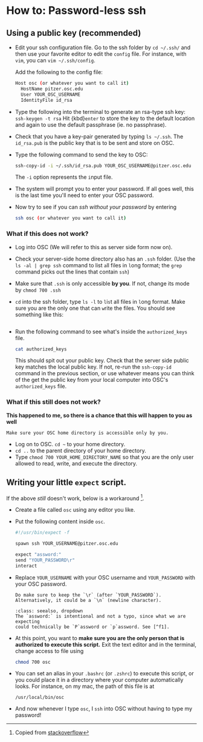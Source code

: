 # How to: Password-less ssh

## Using a public key (recommended)


+ Edit your ssh configuration file. Go to the ssh folder by
    `cd ~/.ssh/`
    and then use your favorite editor to edit the `config` file. For instance,
    with `vim`, you can `vim ~/.ssh/config`.

  Add the following to the config file:

  ```bash
  Host osc (or whatever you want to call it)
    HostName pitzer.osc.edu
    User YOUR_OSC_USERNAME
    IdentityFile id_rsa
  ```
+ Type the following into the terminal to generate an rsa-type ssh key:
  `ssh-keygen -t rsa`
  Hit {kbd}`enter` to store the key to the default location and again to
  use the default passphrase (ie. no passphrase).

+ Check that you have a key-pair generated by typing `ls ~/.ssh`.
    The `id_rsa.pub` is the public key that is to be sent and store on OSC.

+ Type the following command to send the key to OSC:
    ```bash
    ssh-copy-id -i ~/.ssh/id_rsa.pub YOUR_OSC_USERNAME@pitzer.osc.edu
    ```
  The `-i` option represents the `i`nput file.
+ The system will prompt you to enter your password. If all goes well, this
  is the last time you'll need to enter your OSC password.

+ Now try to see if you can *ssh without your password* by entering
    ```bash
    ssh osc (or whatever you want to call it)
    ```

### What if this does not work?

+ Log into OSC (We will refer to this as server side form now on). 

+ Check your server-side home directory also has an `.ssh` folder.
    (Use the `ls -al | grep ssh` command to list `a`ll files in `l`ong format;
    the `grep` command picks out the lines that contain `ssh`)
+ Make sure that `.ssh` is only accessible **by you**. 
    If not, change its mode by
    `chmod 700 .ssh`
+ `cd` into the ssh folder, type `ls -l` to `l`i`s`t all files in `l`ong format.
    Make sure you are the only one that can `w`rite the files.
    You should see something like this:
    ```{figure} ssh_permission.png
    ```
+ Run the following command to see what's inside the `authorized_keys` file.
    ```bash
    cat authorized_keys
    ```
    This should spit out your public key.
    Check that the server side public key matches the local public key.
    If not, re-run the `ssh-copy-id` command in the previous section, or use
    whatever means you can think of the get the public key from your local
    computer into OSC's `authorized_keys` file.

### What if this still does not work?

**This happened to me, 
    so there is a chance that this will happen to you as well**

```{important}
Make sure your OSC home directory is accessible only by you.
```
+ Log on to OSC. `cd ~` to your home directory.
+ `cd ..` to the parent directory of your home directory.
+ Type `chmod 700 YOUR_HOME_DIRECTORY_NAME` so that you are the only user
    allowed to read, write, and execute the directory.




## Writing your little `expect` script.

If the above *still* doesn't work, below is a workaround [^f1].

+ Create a file called `osc` using any editor you like.
+ Put the following content inside `osc`.

    ```bash
    #!/usr/bin/expect -f

    spawn ssh YOUR_USERNAME@pitzer.osc.edu

    expect "assword:"
    send "YOUR_PASSWORD\r"
    interact
    ```

+ Replace `YOUR_USERNAME` with your OSC username and `YOUR_PASSWORD` with
  your OSC password.

    ```{warning}
    Do make sure to keep the `\r` (after `YOUR_PASSWORD`).
    Alternatively, it could be a `\n` (newline character).
    ```

    ```{admonition} regarding the expected
    :class: seealso, dropdown
    The `assword:` is intentional and not a typo, since what we are expecting
    could technically be `P`assword or `p`assword. See [^f1].
    ```

+ At this point, you want to **make sure you are the only person that is
    authorized to execute this script.** 
    Exit the text editor and in the terminal, change access to file using
    ```bash
    chmod 700 osc
    ```

+ You can set an alias in your `.bashrc` (or `.zshrc`) to execute this script,
    or you could place it in a directory where your computer automatically
    looks. For instance, on my mac, the path of this file is at
    ```
    /usr/local/bin/osc
    ```

+ And now whenever I type `osc`, I `ssh` into OSC without having to type my
    password!



[^f1]: Copied from [stackoverflow](https://stackoverflow.com/a/16928662)


